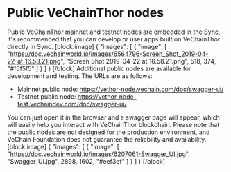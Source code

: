 # Public VeChainThor nodes
Public VeChainThor mainnet and testnet nodes are embedded in the [Sync](doc:sdk), it's recommended that you can develop or user apps built on VeChainThor directly in Sync. 
[block:image]
{
  "images": [
    {
      "image": [
        "https://doc.vechainworld.io/images/6564796-Screen_Shot_2019-04-22_at_16.58.21.png",
        "Screen Shot 2019-04-22 at 16.58.21.png",
        518,
        374,
        "#f5f5f5"
      ]
    }
  ]
}
[/block]
Additional public nodes are available for development and testing. The URLs are as follows: 

* Mainnet public node: https://vethor-node.vechain.com/doc/swagger-ui/
* Testnet public node: https://vethor-node-test.vechaindev.com/doc/swagger-ui/

You can just open it in the browser and a swagger page will appear, which will easily help you interact with VeChainThor blockchain. Please note that the public nodes are not designed for the production environment, and VeChain Foundation does not guarantee the reliability and availability.
[block:image]
{
  "images": [
    {
      "image": [
        "https://doc.vechainworld.io/images/6207061-Swagger_UI.jpg",
        "Swagger_UI.jpg",
        2898,
        1602,
        "#eef3ef"
      ]
    }
  ]
}
[/block]